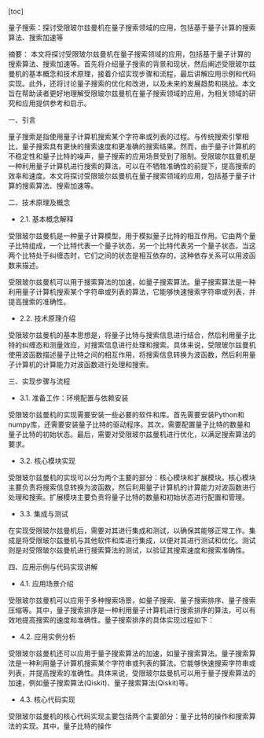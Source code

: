 
[toc]                    
                
                
量子搜索：探讨受限玻尔兹曼机在量子搜索领域的应用，包括基于量子计算的搜索算法、搜索加速等

摘要：
本文将探讨受限玻尔兹曼机在量子搜索领域的应用，包括基于量子计算的搜索算法、搜索加速等。首先将介绍量子搜索的背景和现状，然后阐述受限玻尔兹曼机的基本概念和技术原理，接着介绍实现步骤和流程，最后讲解应用示例和代码实现。此外，还将讨论量子搜索的优化和改进，以及未来的发展趋势和挑战。本文旨在帮助读者更好地理解受限玻尔兹曼机在量子搜索领域的应用，为相关领域的研究和应用提供参考和启示。

一、引言

量子搜索是指使用量子计算机搜索某个字符串或列表的过程。与传统搜索引擎相比，量子搜索具有更快的搜索速度和更准确的搜索结果。然而，由于量子计算机的不稳定性和量子比特的噪声，量子搜索的应用场景受到了限制。受限玻尔兹曼机是一种利用量子计算机进行搜索的算法，可以在不牺牲准确性的前提下，提高搜索的效率和速度。本文将探讨受限玻尔兹曼机在量子搜索领域的应用，包括基于量子计算的搜索算法、搜索加速等。

二、技术原理及概念

- 2.1. 基本概念解释

受限玻尔兹曼机是一种量子计算模型，用于模拟量子比特的相互作用。它由两个量子比特组成，一个比特代表一个量子状态，另一个比特代表另一个量子状态。当这两个比特处于纠缠态时，它们之间的状态是相互依存的，这种依存关系可以用波函数来描述。

受限玻尔兹曼机可以用于搜索算法的加速，如量子搜索算法。量子搜索算法是一种利用量子计算机搜索某个字符串或列表的算法，它能够快速搜索字符串或列表，并提高搜索的准确性。

- 2.2. 技术原理介绍

受限玻尔兹曼机的基本思想是，将量子比特与搜索信息进行结合，然后利用量子比特的纠缠态和测量效应，对搜索信息进行处理和搜索。具体来说，受限玻尔兹曼机使用波函数描述量子比特之间的相互作用，将搜索信息转换为波函数，然后利用量子计算机的计算能力对波函数进行处理和搜索。

三、实现步骤与流程

- 3.1. 准备工作：环境配置与依赖安装

受限玻尔兹曼机的实现需要安装一些必要的软件和库。首先需要安装Python和numpy库，还需要安装量子比特的驱动程序。其次，需要配置量子比特的数量和量子比特的初始状态。最后，需要对受限玻尔兹曼机进行优化，以满足搜索算法的要求。

- 3.2. 核心模块实现

受限玻尔兹曼机的实现可以分为两个主要的部分：核心模块和扩展模块。核心模块主要负责将搜索信息转换为波函数，然后利用量子计算机的计算能力对波函数进行处理和搜索。扩展模块主要负责将量子比特的数量和初始状态进行配置和管理。

- 3.3. 集成与测试

在实现受限玻尔兹曼机后，需要对其进行集成和测试，以确保其能够正常工作。集成是将受限玻尔兹曼机与其他软件和库进行集成，以便对其进行测试和优化。测试则是对受限玻尔兹曼机进行搜索算法的测试，以验证其搜索速度和搜索准确性。

四、应用示例与代码实现讲解

- 4.1. 应用场景介绍

受限玻尔兹曼机可以应用于多种搜索场景，如量子搜索、量子搜索排序、量子搜索压缩等。其中，量子搜索排序是一种利用量子计算机进行搜索排序的算法，可以有效地提高搜索的速度和准确性。量子搜索排序的具体实现过程如下：

- 4.2. 应用实例分析

受限玻尔兹曼机还可以应用于量子搜索算法的加速，如量子搜索算法。量子搜索算法是一种利用量子计算机搜索某个字符串或列表的算法，它能够快速搜索字符串或列表，并提高搜索的准确性。具体来说，受限玻尔兹曼机可以用于量子搜索算法的加速，例如量子搜索算法(Qiskit)、量子搜索算法(Qiskit)等。

- 4.3. 核心代码实现

受限玻尔兹曼机的核心代码实现主要包括两个主要部分：量子比特的操作和搜索算法的实现。其中，量子比特的操作

